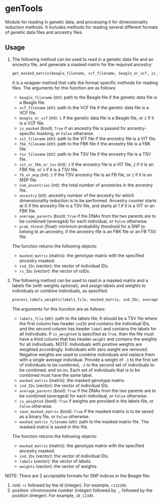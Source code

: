 # genTools
Module for reading in genetic data, and processing it for dimensionality reduction methods. It includes methods for reading several different formats of genetic data files and ancestry files.

## Usage
1. The following method can be used to read in a genetic data file and an ancestry file, and generate a masked matrix for the required ancestry:
    ```python
    get_masked_matrix(beagle_filename, vcf_filename, beagle_or_vcf, is_masked, vit_filename, fbk_filename, tsv_filename, vit_or_fbk_or_tsv, fb_or_msp, num_ancestries, ancestry, average_parents, prob_thresh)
    ```
    It is a wrapper method that calls the format-specific methods for reading files. 
    The arguments for this function are as follows:
    * `beagle_filename` (str): path to the Beagle file if the genetic data file is a Beagle file.
    * `vcf_filename` (str): path to the VCF file if the genetic data file is a VCF file.
    * `beagle_or_vcf` (int): `1` if the genetic data file is a Beagle file, or `2` if it is a VCF file.
    * `is_masked` (bool): `True` if an ancestry file is passed for ancestry-specific masking, or `False` otherwise.
    * `vit_filename` (str): path to the VIT file if the ancestry file is a VIT file.
    * `fbk_filename` (str): path to the FBK file if the ancestry file is a FBK file.
    * `tsv_filename` (str): path to the TSV file if the ancestry file is a TSV file.
    * `vit_or_fbk_or_tsv` (int): `1` if the ancestry file is a VIT file, `2` if it is an FBK file, or `3` if it is a TSV file.
    * `fb_or_msp` (int): `1` if the TSV ancestry file is an FB file, or `2` if it is an MSP file.
    * `num_ancestries` (int): the total number of ancestries in the ancestry file.
    * `ancestry` (int): ancestry number of the ancestry for which dimensionality reduction is to be performed. Ancestry counter starts at 0 if the ancestry file is a TSV file, and starts at 1 if it is a VIT or an FBK file.
    * `average_parents` (bool): `True` if the DNAs from the two parents are to be combined (averaged) for each individual, or `False` otherwise.
    * `prob_thresh` (float): minimum probability threshold for a SNP to belong to an ancestry, if the ancestry file is an FBK file or an FB TSV file.

    The function returns the following objects:
    * `masked_matrix` (matrix): the genotype matrix with the specified ancestry masked.
    * `ind_IDs` (vector): the vector of individual IDs.
    * `rs_IDs` (vector): the vector of rsIDs.

2. The following method can be used to read in a masked matrix and a labels file (with weights optional), and assign labels and weights to individuals or combine individuals, as specified:
    ```python
    process_labels_weights(labels_file, masked_matrix, ind_IDs, average_parents, is_weighted, save_masked_matrix, masked_matrix_filename)
    ```
    The arguments for this function are as follows:
    * `labels_file` (str): path to the labels file. It should be a TSV file where the first column has header `indID` and contains the individual IDs, and the second column has header `label` and contains the labels for all individuals. If `is_weighted` is specified as `True`, then the file must have a third column that has header `weight` and contains the weights for all individuals.
    NOTE: Individuals with positive weights are weighted accordingly. Individuals with zero weight are removed. Negative weights are used to combine individuals and replace them with a single average individual. Provide a weight of `-1` to the first set of individuals to be combined, `-2` to the second set of individuals to be combined, and so on. Each set of individuals that is to be combined must have the same label.
    * `masked_matrix` (matrix): the masked genotype matrix.
    * `ind_IDs` (vector): the vector of individual IDs.
    * `average_parents` (bool): `True` if the DNAs from the two parents are to be combined (averaged) for each individual, or `False` otherwise.
    * `is_weighted` (bool): `True` if weights are provided in the labels file, or `False` otherwise.  
    * `save_masked_matrix` (bool): `True` if the masked matrix is to be saved as a binary file, or `False` otherwise.
    * `masked_matrix_filename` (str): path to the masked matrix file. The masked matrix is saved in this file.

    The function returns the following objects:
    * `masked_matrix` (matrix): the genotype matrix with the specified ancestry masked.
    * `ind_IDs` (vector): the vector of individual IDs.
    * `labels` (vector): the vector of labels.
    * `weights` (vector): the vector of weights.

NOTE: There are 2 acceptable formats for SNP indices in the Beagle file: 
1. rsid: `rs` followed by the id (integer). For example, `rs12345`.
2. position: chromosome number (integer) followed by `_`, followed by the position (integer). For example, `10_12345`.
